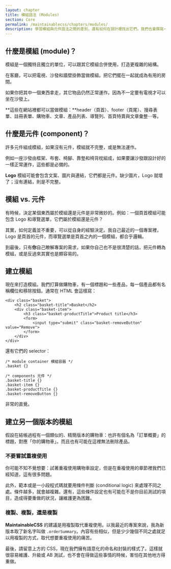 ```yaml
---
layout: chapter
title: 模組語法 (Modules)
section: Core
permalink: /maintainablecss/chapters/modules/
description: 學習模組與元件語法之間的差別，還有如何在設計裡找出它們。我們也會撰寫一些示範程式碼。
---
```


## 什麼是模組 (module)？

模組是一個獨特且獨立的單位，可以跟其它模組合併使用，打造更複雜的結構。

在客廳，可以把電視、沙發和牆壁掛飾當做模組。把它們擺在一起就成為有用的房間。

如果你把其中一個東西拿走，其它物品仍然正常運作。因為不一定要有電視才可以坐在沙發上。

**這些在網站裡都可以當做模組：**header（頁首）、footer（頁尾）、搜尋表單、註冊表單、購物車、文章、產品列表、導覽列、首頁特賣與文章彙整⋯等。

## 什麼是元件 (component)？

許多元件組成模組，如果沒有元件，模組就不完整，或是無法運作。

例如一座沙發由框架、布套、椅腳、靠墊和椅背枕組成，如果要讓沙發跟設計好的一樣正常運作，這些都是必備的。

**Logo** 模組可能會包含文案、圖片與連結，它們都是元件。缺少圖片，Logo 就壞了；沒有連結，則是不完整。

## 模組 vs. 元件

有時候，決定某個東西屬於模組還是元件是非常微妙的。例如：一個頁首模組可能包含 Logo 和導覽選單，它們屬於模組還是元件？

其實，如何定義並不重要，可以從自身的經驗決定。我自己最近的一個專案裡，Logo 是頁首的元件，而導覽選單是頁首之內的一個模組，都合乎邏輯。

到最後，只有**你**自己瞭解專案的需求，如果你自己也不是很清楚的話，把元件轉為模組，或是反過來其實也是頗容易的。

## 建立模組

現在來打造模組。我們打算做購物車，有一個標題和一些產品，每一個產品都有名稱欄位和移除按鈕。通常在 HTML 會這樣寫：

	<div class="basket">
	    <h2 class="basket-title">Basket</h2>
	    <div class="basket-item">
	        <h3 class="basket-productTitle">Product title</h3>
            <form>
                <input type="submit" class="basket-removeButton" value="Remove">
	        </form>
	    </div>
	</div>

還有它們的 selector：

	/* module container 模組容器 */
	.basket {}

	/* components 元件 */
	.basket-title {}
	.basket-item {}
	.basket-productTitle {}
	.basket-removeButton {}

非常的直覺。

## 建立另一個版本的模組

假設在結帳過程有一個類似的、精簡版本的購物車：也許有個名為「訂單概要」的標題，對應「你的購物車」。而且也有可能在這裡無法刪除產品。

### 不要嘗試重複使用

你可能不知不覺想要：試著重複使用購物車設定，但是在重複使用的章節裡我們已經知道，這有很多問題。

此外，範本或是一小段程式碼就要用條件判斷 (conditional logic) 來處理不同之處。條件越多，就會越複雜。還有，這些條件設定也有可能在不是你目前測試的項目，造成得要重做的狀況，讓維護更為困難。

### 複製、複製，還是複製

**MaintainableCSS** 的建議是用複製取代重複使用。以我最近的專案來說，我為新版本取了新名字叫做 `.orderSummary`。內容有些相似，但是少少幾個不同之處就足以用複製的方式，取代想要重複使用的痛苦。

最後，請留意上方的 CSS，現在我們擁有語意化的命名和封裝的樣式了。這樣就很容易維護、升級或 AB 測試，也不會在得做這些事情的時候，害怕在其他地方得重做。

